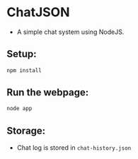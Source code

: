 # ChatJSON
- A simple chat system using NodeJS.

## Setup:
```bash
npm install
```

## Run the webpage:
```bash
node app
```

## Storage:
- Chat log is stored in `chat-history.json`
